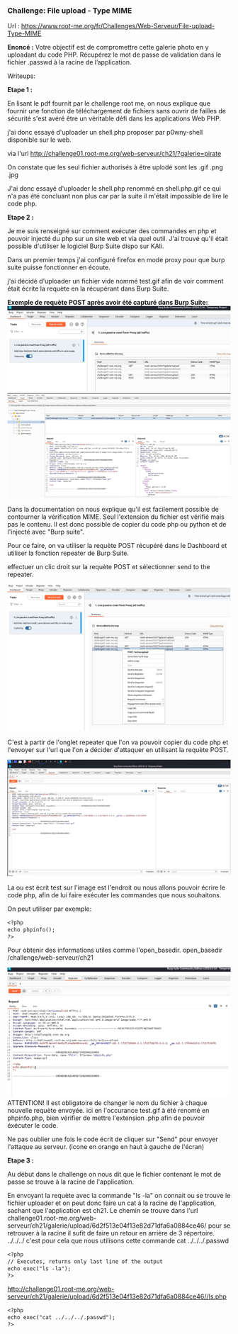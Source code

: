### Challenge: File upload - Type MIME

Url :  https://www.root-me.org/fr/Challenges/Web-Serveur/File-upload-Type-MIME

**Enoncé :**
 Votre objectif est de compromettre cette galerie photo en y uploadant du code PHP.
Récupérez le mot de passe de validation dans le fichier .passwd à la racine de l’application.

Writeups: 

**Etape 1 :**

En lisant le pdf fournit par le challenge root me, on nous explique que fournir une fonction de téléchargement de fichiers sans ouvrir de failles de sécurité s'est avéré être un véritable défi dans les applications Web PHP.

j'ai donc essayé d'uploader un shell.php proposer par p0wny-shell disponible sur le web.

via l'url http://challenge01.root-me.org/web-serveur/ch21/?galerie=pirate 

On constate que les seul fichier authorisés à être uplodé sont les .gif .png .jpg

J'ai donc essayé d'uploader le shell.php renommé en shell.php.gif
ce qui n'a pas été concluant non plus car par la suite il m'était impossible de lire le code php.

**Etape 2 :**

Je me suis renseigné sur comment exécuter des commandes en php et pouvoir injecté du php sur un site web et via quel outil. J'ai trouvé qu'il était possible d'utiliser le logiciel Burp Suite dispo sur KAli.

Dans un premier temps j'ai configuré firefox en mode proxy pour que burp suite puisse fonctionner en écoute.

j'ai décidé d'uploader un fichier vide nommé test.gif afin de voir comment était écrite la requète en la récupérant dans Burp Suite.

**Exemple  de requète POST après avoir été capturé dans Burp Suite:**
![Dashboardburpsuite](./assets/Dashboardburpsuite.jpg)
![requète POST](./assets/requetePOST.jpg)

Dans la documentation on nous explique qu'il est facilement possible de contourner la vérification MIME. Seul l'extension du fichier est vérifié mais pas le contenu. Il est donc possible de copier du code php ou python et de l'injecté avec "Burp suite".

Pour ce faire, on va utiliser la requète POST récupéré dans le Dashboard et utiliser la fonction repeater de Burp Suite.

effectuer un clic droit sur la requète POST et sélectionner send to the repeater.

![sendtotherepeater](./assets/send%20to%20the%20repeater.jpg)

C'est à partir de l'onglet repeater que l'on va pouvoir copier du code php et l'envoyer sur l'url que l'on a décider d'attaquer en utilisant la requète POST.

![ongletrepetear](./assets/ongletreapter.jpg)

La ou est écrit test sur l'image est l'endroit ou nous allons pouvoir écrire le code php, afin de lui faire exécuter les commandes que nous souhaitons.

On peut utiliser par exemple:
```
<?php
echo phpinfo();
?>
```
Pour obtenir des informations utiles comme l'open_basedir.
open_basedir	/challenge/web-serveur/ch21

![phpinfo](./assets/phpinfo.jpg)
ATTENTION! Il est obligatoire de changer le nom du fichier à chaque nouvelle requète envoyée. ici en l'occurance test.gif à été renomé en phpinfo.php, bien vérifier de mettre l'extension .php afin de pouvoir éxécuter le code.

Ne pas oublier une fois le code écrit de cliquer sur "Send" pour envoyer l'attaque au serveur. (icone en orange en haut à gauche de l'écran)

**Etape 3 :**

Au début dans le challenge on nous dit que le fichier contenant le mot de passe se trouve à la racine de l'application.


En envoyant la requète avec la commande "ls -la" on connait ou se trouve le fichier uploader et on peut donc faire un cat à la racine de l'application, sachant que l'application est ch21. Le chemin se trouve dans l'url challenge01.root-me.org/web-serveur/ch21/galerie/upload/6d2f513e04f13e82d71dfa6a0884ce46/ pour se retrouver à la racine il sufit de faire un retour en arrière de 3 répertoire. ../../../
c'est pour cela que nous utilisons cette commande cat ../../../.passwd

```
<?php
// Executes, returns only last line of the output
echo exec("ls -la");
?>
```

http://challenge01.root-me.org/web-serveur/ch21/galerie/upload/6d2f513e04f13e82d71dfa6a0884ce46//ls.php

```
<?php
echo exec("cat ../../../.passwd");
?>
```

